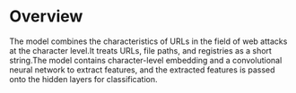 # Overview
The model combines the characteristics of URLs in the field of web attacks at the character level.It treats URLs, file paths, and registries as a short string.The model contains character-level embedding and a convolutional neural network to extract features, and the extracted features is passed onto the hidden layers for classification.
